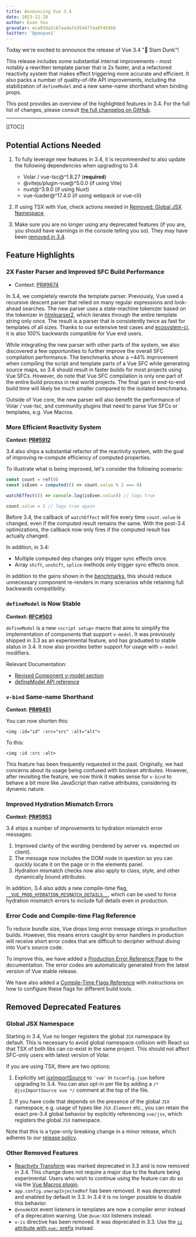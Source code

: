 ```yaml
---
title: Announcing Vue 3.4
date: 2023-12-28
author: Evan You
gravatar: eca93da2c67aadafe35d477aa8f454b8
twitter: '@youyuxi'
---
```


Today we're excited to announce the release of Vue 3.4 "🏀 Slam Dunk"!

This release includes some substantial internal improvements - most notably a rewritten template parser that is 2x faster, and a refactored reactivity system that makes effect triggering more accurate and efficient. It also packs a number of quality-of-life API improvements, including the stabilization of `defineModel` and a new same-name shorthand when binding props.

This post provides an overview of the highlighted features in 3.4. For the full list of changes, please consult
[the full changelog on GitHub](https://github.com/vuejs/core/blob/main/CHANGELOG.md#340-2023-12-28).

---

[[TOC]]

## Potential Actions Needed

1. To fully leverage new features in 3.4, it is recommended to also update the following dependencies when upgrading to 3.4:

   - Volar / vue-tsc@^1.8.27 (**required**)
   - @vitejs/plugin-vue@^5.0.0 (if using Vite)
   - nuxt@^3.9.0 (if using Nuxt)
   - vue-loader@^17.4.0 (if using webpack or vue-cli)

2. If using TSX with Vue, check actions needed in [Removed: Global JSX Namespace](#removed-global-jsx-namespace).

3. Make sure you are no longer using any deprecated features (if you are, you should have warnings in the console telling you so). They may have been [removed in 3.4](#other-removed-features).

## Feature Highlights

### 2X Faster Parser and Improved SFC Build Performance

- Context: [PR#9674](https://github.com/vuejs/core/pull/9674)

In 3.4, we completely rewrote the template parser. Previously, Vue used a recursive descent parser that relied on many regular expressions and look-ahead searches. The new parser uses a state-machine tokenizer based on the tokenizer in [htmlparser2](https://github.com/fb55/htmlparser2), which iterates through the entire template string only once. The result is a parser that is consistently twice as fast for templates of all sizes. Thanks to our extensive test cases and [ecosystem-ci](https://github.com/vuejs/ecosystem-ci), it is also 100% backwards compatible for Vue end users.

While integrating the new parser with other parts of the system, we also discovered a few opportunities to further improve the overall SFC compilation performance. The benchmarks show a ~44% improvement when compiling the script and template parts of a Vue SFC while generating source maps, so 3.4 should result in faster builds for most projects using Vue SFCs. However, do note that Vue SFC compilation is only one part of the entire build process in real world projects. The final gain in end-to-end build time will likely be much smaller compared to the isolated benchmarks.

Outside of Vue core, the new parser will also benefit the performance of Volar / vue-tsc, and community plugins that need to parse Vue SFCs or templates, e.g. Vue Macros.

### More Efficient Reactivity System

**Context: [PR#5912](https://github.com/vuejs/core/pull/5912)**

3.4 also ships a substantial refactor of the reactivity system, with the goal of improving re-compute efficiency of computed properties.

To illustrate what is being improved, let's consider the following scenario:

```js
const count = ref(0)
const isEven = computed(() => count.value % 2 === 0)

watchEffect(() => console.log(isEven.value)) // logs true

count.value = 2 // logs true again
```

Before 3.4, the callback of `watchEffect` will fire every time `count.value` is changed, even if the computed result remains the same. With the post-3.4 optimizations, the callback now only fires if the computed result has actually changed.

In addition, in 3.4:

- Multiple computed dep changes only trigger sync effects once.
- Array `shift`, `unshift`, `splice` methods only trigger sync effects once.

In addition to the gains shown in the [benchmarks](https://github.com/vuejs/core/pull/5912#issuecomment-1748985641), this should reduce unnecessary component re-renders in many scenarios while retaining full backwards compatibility.

### `defineModel` is Now Stable

**Context: [RFC#503](https://github.com/vuejs/rfcs/discussions/503)**

`defineModel` is a new `<script setup>` macro that aims to simplify the implementation of components that support `v-model`. It was previously shipped in 3.3 as an experimental feature, and has graduated to stable status in 3.4. It now also provides better support for usage with `v-model` modifiers.

Relevant Documentation:

- [Revised Component v-model section](https://vuejs.org/guide/components/v-model.html)
- [defineModel API reference](https://vuejs.org/api/sfc-script-setup.html#definemodel)

### `v-bind` Same-name Shorthand

**Context: [PR#9451](https://github.com/vuejs/core/pull/9451)**

You can now shorten this:

```vue-html
<img :id="id" :src="src" :alt="alt">
```

To this:

```vue-html
<img :id :src :alt>
```

This feature has been frequently requested in the past. Originally, we had concerns about its usage being confused with boolean attributes. However, after revisiting the feature, we now think it makes sense for `v-bind` to behave a bit more like JavaScript than native attributes, considering its dynamic nature.

### Improved Hydration Mismatch Errors

**Context: [PR#5953](https://github.com/vuejs/core/pull/5953)**

3.4 ships a number of improvements to hydration mismatch error messages:

1. Improved clarity of the wording (rendered by server vs. expected on client).
2. The message now includes the DOM node in question so you can quickly locate it on the page or in the elements panel.
3. Hydration mismatch checks now also apply to class, style, and other dynamically bound attributes.

In addition, 3.4 also adds a new compile-time flag, [`__VUE_PROD_HYDRATION_MISMATCH_DETAILS__`](https://vuejs.org/api/compile-time-flags.html#vue-prod-hydration-mismatch-details), which can be used to force hydration mismatch errors to include full details even in production.

### Error Code and Compile-time Flag Reference

To reduce bundle size, Vue drops long error message strings in production builds. However, this means errors caught by error handlers in production will receive short error codes that are difficult to decipher without diving into Vue's source code.

To improve this, we have added a [Production Error Reference Page](https://vuejs.org/error-reference/) to the documentation. The error codes are automatically generated from the latest version of Vue stable release.

We have also added a [Compile-Time Flags Reference](https://vuejs.org/api/compile-time-flags.html) with instructions on how to configure these flags for different build tools.

## Removed Deprecated Features

### Global JSX Namespace

Starting in 3.4, Vue no longer registers the global `JSX` namespace by default. This is necessary to avoid global namespace collision with React so that TSX of both libs can co-exist in the same project. This should not affect SFC-only users with latest version of Volar.

If you are using TSX, there are two options:

1. Explicitly set [jsxImportSource](https://www.typescriptlang.org/tsconfig#jsxImportSource) to `'vue'` in `tsconfig.json` before upgrading to 3.4. You can also opt-in per file by adding a `/* @jsxImportSource vue */` comment at the top of the file.

2. If you have code that depends on the presence of the global `JSX` namespace, e.g. usage of types like `JSX.Element` etc., you can retain the exact pre-3.4 global behavior by explicitly referencing `vue/jsx`, which registers the global `JSX` namespace.

Note that this is a type-only breaking change in a minor release, which adheres to our [release policy](https://vuejs.org/about/releases.html#semantic-versioning-edge-cases).

### Other Removed Features

- [Reactivity Transform](https://vuejs.org/guide/extras/reactivity-transform.html) was marked deprecated in 3.3 and is now removed in 3.4. This change does not require a major due to the feature being experimental. Users who wish to continue using the feature can do so via the [Vue Macros plugin](https://vue-macros.dev/features/reactivity-transform.html).
- `app.config.unwrapInjectedRef` has been removed. It was deprecated and enabled by default in 3.3. In 3.4 it is no longer possible to disable this behavior.
- `@vnodeXXX` event listeners in templates are now a compiler error instead of a deprecation warning. Use `@vue:XXX` listeners instead.
- `v-is` directive has been removed. It was deprecated in 3.3. Use the [`is` attribute with `vue:` prefix](https://vuejs.org/api/built-in-special-attributes.html#is) instead.
